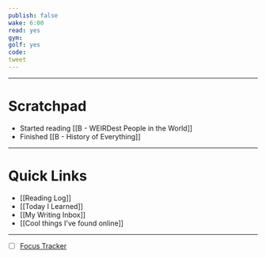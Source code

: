 ```yaml
---
publish: false
wake: 6:00
read: yes
gym:
golf: yes
code:
tweet
---
```

***
# Scratchpad
- Started reading [[B - WEIRDest People in the World]]
- Finished [[B - History of Everything]]



---
# Quick Links
- [[Reading Log]]
- [[Today I Learned]]
- [[My Writing Inbox]]
- [[Cool things I've found online]]

***
- [ ] [Focus Tracker](https://docs.google.com/spreadsheets/d/18ZL9CSRxE2z7pTKcaPGe3749GMO9Ov2UjVsRMQqShBk/edit#gid=696776801)